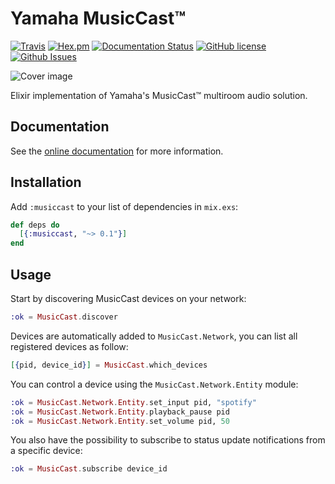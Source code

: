 # Yamaha MusicCast™

[![Travis](https://img.shields.io/travis/almightycouch/musiccast.svg)](https://travis-ci.org/almightycouch/musiccast)
[![Hex.pm](https://img.shields.io/hexpm/v/musiccast.svg)](https://hex.pm/packages/musiccast)
[![Documentation Status](https://img.shields.io/badge/docs-hexdocs-blue.svg)](http://hexdocs.pm/musiccast)
[![GitHub license](https://img.shields.io/badge/license-MIT-blue.svg)](https://raw.githubusercontent.com/almightycouch/musiccast/master/LICENSE)
[![Github Issues](https://img.shields.io/github/issues/almightycouch/musiccast.svg)](http://github.com/almightycouch/musiccast/issues)

![Cover image](http://imgur.com/v2E6340.jpg)

Elixir implementation of Yamaha's MusicCast™ multiroom audio solution.

## Documentation

See the [online documentation](https://hexdocs.pm/musiccast/) for more information.

## Installation

Add `:musiccast` to your list of dependencies in `mix.exs`:

```elixir
def deps do
  [{:musiccast, "~> 0.1"}]
end
```

## Usage

Start by discovering MusicCast devices on your network:

```elixir
:ok = MusicCast.discover
```

Devices are automatically added to `MusicCast.Network`, you can list all registered devices as follow:

```elixir
[{pid, device_id}] = MusicCast.which_devices
```

You can control a device using the `MusicCast.Network.Entity` module:

```elixir
:ok = MusicCast.Network.Entity.set_input pid, "spotify"
:ok = MusicCast.Network.Entity.playback_pause pid
:ok = MusicCast.Network.Entity.set_volume pid, 50
```

You also have the possibility to subscribe to status update notifications from a specific device:

```elixir
:ok = MusicCast.subscribe device_id
```
